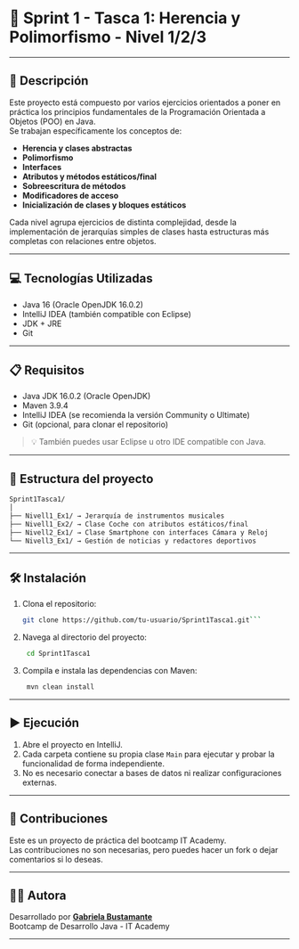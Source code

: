 # 🚀 Sprint 1 - Tasca 1: Herencia y Polimorfismo - Nivel 1/2/3

---

## 📄 Descripción

Este proyecto está compuesto por varios ejercicios orientados a poner en práctica los principios fundamentales de la Programación Orientada a Objetos (POO) en Java.  
Se trabajan específicamente los conceptos de:

- **Herencia y clases abstractas**
- **Polimorfismo**
- **Interfaces**
- **Atributos y métodos estáticos/final**
- **Sobreescritura de métodos**
- **Modificadores de acceso**
- **Inicialización de clases y bloques estáticos**

Cada nivel agrupa ejercicios de distinta complejidad, desde la implementación de jerarquías simples de clases hasta estructuras más completas con relaciones entre objetos.

---

## 💻 Tecnologías Utilizadas

- Java 16 (Oracle OpenJDK 16.0.2)
- IntelliJ IDEA (también compatible con Eclipse)
- JDK + JRE
- Git

---
## 📋 Requisitos

- Java JDK 16.0.2 (Oracle OpenJDK)
- Maven 3.9.4
- IntelliJ IDEA (se recomienda la versión Community o Ultimate)
- Git (opcional, para clonar el repositorio)

> 💡 También puedes usar Eclipse u otro IDE compatible con Java.

---
## 📁 Estructura del proyecto

```bash
Sprint1Tasca1/  
│  
├── Nivell1_Ex1/ → Jerarquía de instrumentos musicales  
├── Nivell1_Ex2/ → Clase Coche con atributos estáticos/final  
├── Nivell2_Ex1/ → Clase Smartphone con interfaces Cámara y Reloj  
└── Nivell3_Ex1/ → Gestión de noticias y redactores deportivos
```

---
## 🛠️ Instalación

1. Clona el repositorio:
   ```bash
   git clone https://github.com/tu-usuario/Sprint1Tasca1.git```

2. Navega al directorio del proyecto:
   ```bash
    cd Sprint1Tasca1
   ```

3. Compila e instala las dependencias con Maven:
   ```bash
    mvn clean install
   ```

---
## ▶️ Ejecución

1. Abre el proyecto en IntelliJ.
2. Cada carpeta contiene su propia clase `Main` para ejecutar y probar la funcionalidad de forma independiente.
3. No es necesario conectar a bases de datos ni realizar configuraciones externas.

---
## 🤝 Contribuciones

Este es un proyecto de práctica del bootcamp IT Academy.  
Las contribuciones no son necesarias, pero puedes hacer un fork o dejar comentarios si lo deseas.

---
## 👩‍💻 Autora

Desarrollado por **[Gabriela Bustamante](https://github.com/GabyB73)**  
Bootcamp de Desarrollo Java - IT Academy  


---
